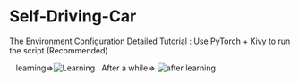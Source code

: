 # Self-Driving-Car
The Environment Configuration Detailed Tutorial : Use PyTorch + Kivy to run the script (Recommended)

&nbsp;&nbsp;&nbsp;learning=>![Learning](https://media.giphy.com/media/3ohc0UkOx7cjVWB6fK/giphy.gif)&nbsp;&nbsp;&nbsp;After a while=>
![after learning](https://media.giphy.com/media/3ohc1czAG9Z7zTboM8/giphy.gif)
